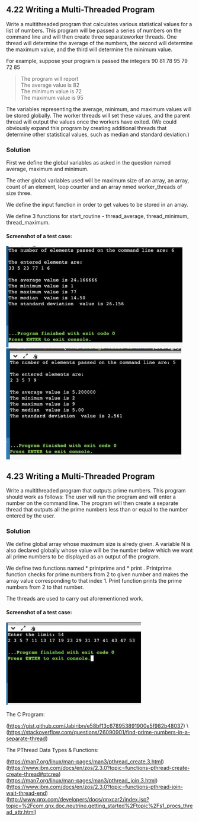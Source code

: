 ## 4.22 Writing a Multi-Threaded Program
Write a multithreaded program that calculates various statistical values for a list of numbers. This program will be passed a series of numbers on the command line and will then create three separateworker threads. One thread will determine the average of the numbers, the second will determine the maximum value, and the third will determine the minimum value.

For example, suppose your program is passed the integers 90 81 78 95 79 72 85

> The program will report \
> The average value is 82 \
> The minimum value is 72 \
> The maximum value is 95 

The variables representing the average, minimum, and maximum values will be stored globally. The worker threads will set these values, and the parent thread will output the values once the workers have exited. (We could obviously expand this program by creating additional threads that determine other statistical values, such as median and standard deviation.)

### Solution
First we define the global variables as asked in the question named average, maximum and minimum.

The other global variables used will be maximum size of an array, an array, count of an element, loop counter and an array nmed worker_threads of size three.

We define the input function in order to get values to be stored in an array.

We define 3 functions for start_routine - thread_average, thread_minimum, thread_maximum.

#### Screenshot of a test case:
![TEST CASE 4 221](/4-22-EVEN-OUTPUT.jpeg)
![TEST CASE 4 222](/4-22-ODD-OUTPUT.jpeg)

## 4.23 Writing a Multi-Threaded Program
Write a multithreaded program that outputs prime numbers. This program should work as follows: The user will run the program and will enter a number on the command line. The program will then create a separate thread that outputs all the prime numbers less than or equal to the number entered by the user.

### Solution
We define global array whose maximum size is alredy given. A variable N is also declared globally whose value will be the number below which we want all prime numbers to be displayed as an output of the program.

We define two functions named * printprime and * print . 
Printprime function checks for prime numbers from 2 to given number and makes the array value corresponding to that index 1. 
Print function prints the prime numbers from 2 to that number.

The threads are used to carry out aforementioned work.

#### Screenshot of a test case:
![TEST CASE 4 23](/4-23-OUTPUT.jpeg)

The C Program:

(https://gist.github.com/Jabiribn/e58bf13c678953891900e5f982b48037) \ 
(https://stackoverflow.com/questions/26090901/find-prime-numbers-in-a-separate-thread) 

The PThread Data Types & Functions:

(https://man7.org/linux/man-pages/man3/pthread_create.3.html) \
(https://www.ibm.com/docs/en/zos/2.3.0?topic=functions-pthread-create-create-thread#ptcrea) \
(https://man7.org/linux/man-pages/man3/pthread_join.3.html) \
(https://www.ibm.com/docs/en/zos/2.3.0?topic=functions-pthread-join-wait-thread-end) \
(http://www.qnx.com/developers/docs/qnxcar2/index.jsp?topic=%2Fcom.qnx.doc.neutrino.getting_started%2Ftopic%2Fs1_procs_thread_attr.html)
